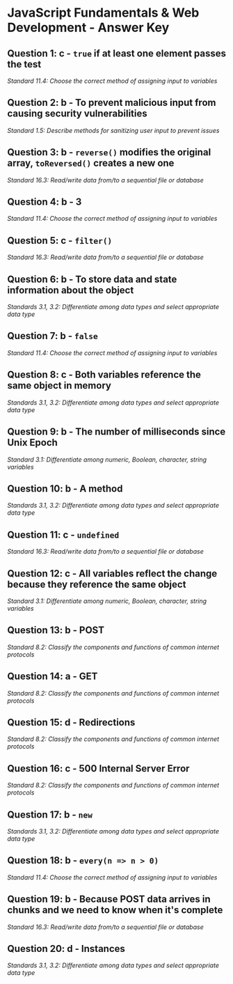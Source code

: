 # JavaScript Fundamentals & Web Development - Answer Key

## Question 1: **c** - `true` if at least one element passes the test
*Standard 11.4: Choose the correct method of assigning input to variables*

## Question 2: **b** - To prevent malicious input from causing security vulnerabilities
*Standard 1.5: Describe methods for sanitizing user input to prevent issues*

## Question 3: **b** - `reverse()` modifies the original array, `toReversed()` creates a new one
*Standard 16.3: Read/write data from/to a sequential file or database*

## Question 4: **b** - 3
*Standard 11.4: Choose the correct method of assigning input to variables*

## Question 5: **c** - `filter()`
*Standard 16.3: Read/write data from/to a sequential file or database*

## Question 6: **b** - To store data and state information about the object
*Standards 3.1, 3.2: Differentiate among data types and select appropriate data type*

## Question 7: **b** - `false`
*Standard 11.4: Choose the correct method of assigning input to variables*

## Question 8: **c** - Both variables reference the same object in memory
*Standards 3.1, 3.2: Differentiate among data types and select appropriate data type*

## Question 9: **b** - The number of milliseconds since Unix Epoch
*Standard 3.1: Differentiate among numeric, Boolean, character, string variables*

## Question 10: **b** - A method
*Standards 3.1, 3.2: Differentiate among data types and select appropriate data type*

## Question 11: **c** - `undefined`
*Standard 16.3: Read/write data from/to a sequential file or database*

## Question 12: **c** - All variables reflect the change because they reference the same object
*Standard 3.1: Differentiate among numeric, Boolean, character, string variables*

## Question 13: **b** - POST
*Standard 8.2: Classify the components and functions of common internet protocols*

## Question 14: **a** - GET
*Standard 8.2: Classify the components and functions of common internet protocols*

## Question 15: **d** - Redirections
*Standard 8.2: Classify the components and functions of common internet protocols*

## Question 16: **c** - 500 Internal Server Error
*Standard 8.2: Classify the components and functions of common internet protocols*

## Question 17: **b** - `new`
*Standards 3.1, 3.2: Differentiate among data types and select appropriate data type*

## Question 18: **b** - `every(n => n > 0)`
*Standard 11.4: Choose the correct method of assigning input to variables*

## Question 19: **b** - Because POST data arrives in chunks and we need to know when it's complete
*Standard 16.3: Read/write data from/to a sequential file or database*

## Question 20: **d** - Instances
*Standards 3.1, 3.2: Differentiate among data types and select appropriate data type*